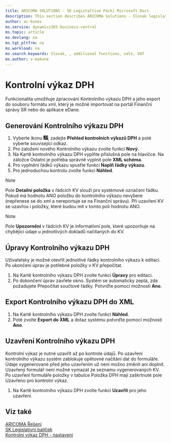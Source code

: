 ```yaml
---
title: ARICOMA SOLUTIONS - SK Legistaltive Pack| Microsoft Docs
description: This section describes ARICOMA Solutions - Slovak legislation
author: ac-kunes
ms.service: dynamics365-business-central
ms.topic: article
ms.devlang: na
ms.tgt_pltfrm: na
ms.workload: na
ms.search.keywords: Slovak, , additional functions, sale, VAT
ms.author: v-makune
---
```

# Kontrolní výkaz DPH

Funkcionalita umožňuje zpracování Kontrolního výkazu DPH a jeho export do souboru formátu xml, který je možné importovat na portál Finanční správy SR nebo do aplikace eDane.

## Generování Kontrolního výkazu DPH

1. Vyberte ikonu ![Žárovky, která otevře funkci Řekněte mi](media/ui-search/search_small.png "Řekněte mi, co chcete dělat"), zadejte **Přehled kontrolních výkazů DPH** a poté vyberte související odkaz.
2. Pro založení nového Kontrolního výkazu zvolte funkci **Nový**.
3. Na Kartě kontrolního výkazu DPH vyplňte příslušná pole na hlavičce. Na záložce Ostatní je potřeba správně vyplnit pole **XML schéma**.
4. Pro vyplnění řádků výkazu spusťte funkci  **Naplň řádky výkazu**.
5. Pro jednoduchou kontrolu zvolte funkci **Náhled**.

> [!NOTE]
> Pole **Detailní položka** v řádcích KV slouží pro systémové označení řádku. Pokud má hodnotu ANO  položku do kontrolního výkazu nevybere (nepřenese se do xml a nereportuje se na Finanční správu). Při uzavření KV se uzavřou i položky, které budou mít v tomto poli hodnotu ANO.

> [!NOTE]
> Pole **Upozornění** v řádcích KV je informativní pole, které upozorňuje na chybějící údaje u jednotlivých dokladů načítaných do KV.

## Úpravy Kontrolního výkazu DPH

Uživatelsky je možné otevřít jednotlivé řádky kontrolního výkazu k editaci. Po ukončení úprav je potřebné položky v KV přepočítat.

1. Na Kartě kontrolního výkazu DPH zvolte funkci **Úpravy** pro editaci.
2. Po dokončení úprav zavřete okno. Systém se automaticky zeptá, zda požadujete Přepočítat součtové řádky. Potvrďte  pomocí možnosti **Ano**.

## Export Kontrolního výkazu DPH do XML

1. Na Kartě kontrolního výkazu DPH zvolte funkci **Náhled**.
2. Poté zvolte **Export do XML** a dotaz systému potvrďte pomocí možnosti **Ano**.

## Uzavření Kontrolního výkazu DPH

Kontrolní výkaz je nutné uzavřít až po kontrole údajů. Po uzavření kontrolního výkazu systém zablokuje opětovné načítání dat do formuláře. Údaje vygenerované před jeho uzavřením už není možno změnit ani doplnit. Uzavřený formulář není možné vymazat ze seznamu vygenerovaných KV. Po uzavření formuláře položky v tabulce Položka DPH mají zaškrtnuté pole Uzavřeno pro kontrolní výkaz.

1. Na Kartě kontrolního výkazu DPH zvolte funkci **Uzavřít** pro jeho uzavření.

## Viz také

[ARICOMA Řešení](../index.md)  
[SK Legislativní balíček](ac-sk-legislative-pack.md)  
[Kontrolní výkaz DPH - nastavení](ac-sk-vat-check-report-setup.md)
